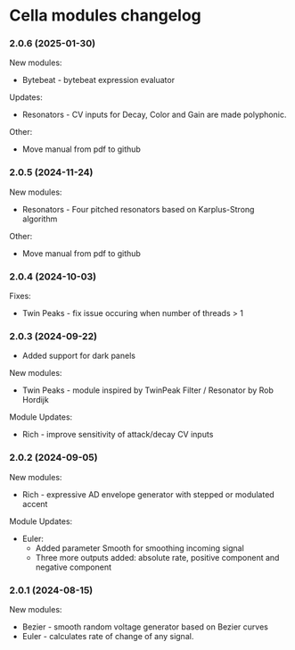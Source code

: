 # Cella modules changelog

### 2.0.6 (2025-01-30)

New modules:
* Bytebeat - bytebeat expression evaluator

Updates:
* Resonators - CV inputs for Decay, Color and Gain are made polyphonic.

Other:
* Move manual from pdf to github

### 2.0.5 (2024-11-24)

New modules:
* Resonators - Four pitched resonators based on Karplus-Strong algorithm

Other:
* Move manual from pdf to github

### 2.0.4 (2024-10-03)

Fixes:
* Twin Peaks - fix issue occuring when number of threads > 1

### 2.0.3 (2024-09-22)
* Added support for dark panels

New modules:
* Twin Peaks - module inspired by TwinPeak Filter / Resonator by Rob Hordijk

Module Updates:
* Rich - improve sensitivity of attack/decay CV inputs

### 2.0.2 (2024-09-05)
New modules:
* Rich - expressive AD envelope generator with stepped or modulated accent

Module Updates:
* Euler:
  * Added parameter Smooth for smoothing incoming signal
  * Three more outputs added: absolute rate, positive component and negative component


### 2.0.1 (2024-08-15)
New modules:
* Bezier - smooth random voltage generator based on Bezier curves
* Euler - calculates rate of change of any signal.
